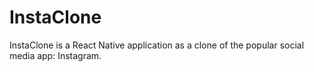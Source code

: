 # InstaClone

InstaClone is a React Native application as a clone of the popular social media app: Instagram.
